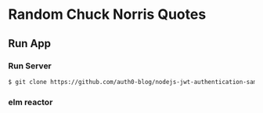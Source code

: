 # Random Chuck Norris Quotes

## Run App
### Run Server
```bash
$ git clone https://github.com/auth0-blog/nodejs-jwt-authentication-sample.git
```
### elm reactor
